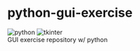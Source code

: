 # python-gui-exercise
![python](https://shields.io/badge/python-3776AB)
![tkinter](https://shields.io/badge/tkinter-8A2BE2) </br>
GUI exercise repository w/ python
